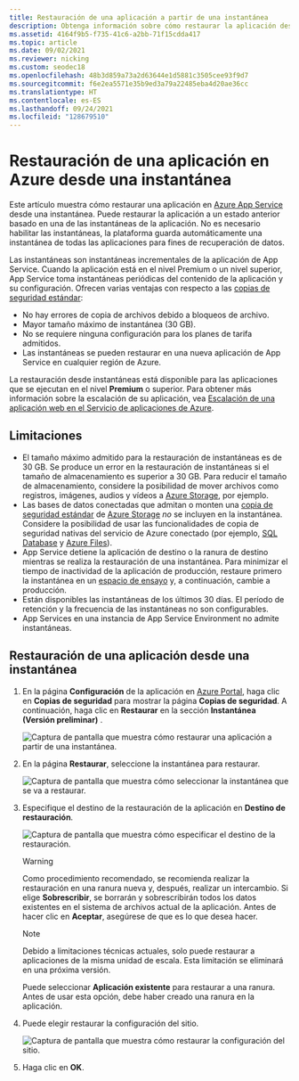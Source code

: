 ```yaml
---
title: Restauración de una aplicación a partir de una instantánea
description: Obtenga información sobre cómo restaurar la aplicación desde una instantánea. Realice la recuperación de una pérdida de datos inesperada en el nivel Premium con las copias automáticas de las propiedades reemplazadas.
ms.assetid: 4164f9b5-f735-41c6-a2bb-71f15cdda417
ms.topic: article
ms.date: 09/02/2021
ms.reviewer: nicking
ms.custom: seodec18
ms.openlocfilehash: 48b3d859a73a2d63644e1d5881c3505cee93f9d7
ms.sourcegitcommit: f6e2ea5571e35b9ed3a79a22485eba4d20ae36cc
ms.translationtype: HT
ms.contentlocale: es-ES
ms.lasthandoff: 09/24/2021
ms.locfileid: "128679510"
---
```

# <a name="restore-an-app-in-azure-from-a-snapshot"></a>Restauración de una aplicación en Azure desde una instantánea
Este artículo muestra cómo restaurar una aplicación en [Azure App Service](../app-service/overview.md) desde una instantánea. Puede restaurar la aplicación a un estado anterior basado en una de las instantáneas de la aplicación. No es necesario habilitar las instantáneas, la plataforma guarda automáticamente una instantánea de todas las aplicaciones para fines de recuperación de datos.

Las instantáneas son instantáneas incrementales de la aplicación de App Service. Cuando la aplicación está en el nivel Premium o un nivel superior, App Service toma instantáneas periódicas del contenido de la aplicación y su configuración. Ofrecen varias ventajas con respecto a las [copias de seguridad estándar](manage-backup.md):

- No hay errores de copia de archivos debido a bloqueos de archivo.
- Mayor tamaño máximo de instantánea (30 GB).
- No se requiere ninguna configuración para los planes de tarifa admitidos.
- Las instantáneas se pueden restaurar en una nueva aplicación de App Service en cualquier región de Azure.

La restauración desde instantáneas está disponible para las aplicaciones que se ejecutan en el nivel **Premium** o superior. Para obtener más información sobre la escalación de su aplicación, vea [Escalación de una aplicación web en el Servicio de aplicaciones de Azure](manage-scale-up.md).

## <a name="limitations"></a>Limitaciones

- El tamaño máximo admitido para la restauración de instantáneas es de 30 GB. Se produce un error en la restauración de instantáneas si el tamaño de almacenamiento es superior a 30 GB. Para reducir el tamaño de almacenamiento, considere la posibilidad de mover archivos como registros, imágenes, audios y vídeos a [Azure Storage](../storage/index.yml), por ejemplo.
- Las bases de datos conectadas que admitan o monten una [copia de seguridad estándar](manage-backup.md#what-gets-backed-up) de [Azure Storage](configure-connect-to-azure-storage.md?pivots=container-windows) *no* se incluyen en la instantánea. Considere la posibilidad de usar las funcionalidades de copia de seguridad nativas del servicio de Azure conectado (por ejemplo, [SQL Database](../azure-sql/database/automated-backups-overview.md) y [Azure Files](../storage/files/storage-snapshots-files.md)).
- App Service detiene la aplicación de destino o la ranura de destino mientras se realiza la restauración de una instantánea. Para minimizar el tiempo de inactividad de la aplicación de producción, restaure primero la instantánea en un [espacio de ensayo](deploy-staging-slots.md) y, a continuación, cambie a producción.
- Están disponibles las instantáneas de los últimos 30 días. El período de retención y la frecuencia de las instantáneas no son configurables.
- App Services en una instancia de App Service Environment no admite instantáneas.

## <a name="restore-an-app-from-a-snapshot"></a>Restauración de una aplicación desde una instantánea

1. En la página **Configuración** de la aplicación en [Azure Portal](https://portal.azure.com), haga clic en **Copias de seguridad** para mostrar la página **Copias de seguridad**. A continuación, haga clic en **Restaurar** en la sección **Instantánea (Versión preliminar)** .
   
    ![Captura de pantalla que muestra cómo restaurar una aplicación a partir de una instantánea.](./media/app-service-web-restore-snapshots/1.png)

2. En la página **Restaurar**, seleccione la instantánea para restaurar.
   
    ![Captura de pantalla que muestra cómo seleccionar la instantánea que se va a restaurar. ](./media/app-service-web-restore-snapshots/2.png)
   
3. Especifique el destino de la restauración de la aplicación en **Destino de restauración**.
   
    ![Captura de pantalla que muestra cómo especificar el destino de la restauración.](./media/app-service-web-restore-snapshots/3.png)
   
   > [!WARNING]
   > Como procedimiento recomendado, se recomienda realizar la restauración en una ranura nueva y, después, realizar un intercambio. Si elige **Sobrescribir**, se borrarán y sobrescribirán todos los datos existentes en el sistema de archivos actual de la aplicación. Antes de hacer clic en **Aceptar**, asegúrese de que es lo que desea hacer.
   > 
   > 
      
   > [!Note]
   > Debido a limitaciones técnicas actuales, solo puede restaurar a aplicaciones de la misma unidad de escala. Esta limitación se eliminará en una próxima versión.
   > 
   > 
   
    Puede seleccionar **Aplicación existente** para restaurar a una ranura. Antes de usar esta opción, debe haber creado una ranura en la aplicación.

4. Puede elegir restaurar la configuración del sitio.
   
    ![Captura de pantalla que muestra cómo restaurar la configuración del sitio.](./media/app-service-web-restore-snapshots/4.png)

5. Haga clic en **OK**.

